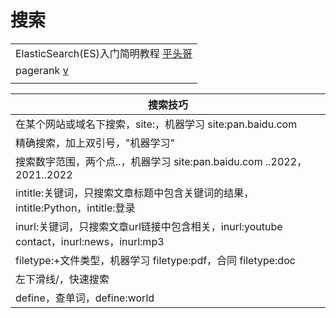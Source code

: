 # 搜索

|                                                                                                             |
| ----------------------------------------------------------------------------------------------------------- |
| ElasticSearch(ES)入门简明教程 [平头哥](https://www.youtube.com/playlist?list=PLg5ULjirtivu6ovHBnxp5sayC3F6Q6UNU)     |
| pagerank [v](https://www.youtube.com/watch?v=OErjTY1EHGM\&list=PL9nxfq1tlKKnvvdiM1HUD5IyPxdttKcPB\&index=2) |
|                                                                                                             |

| 搜索技巧                                                                 |
| -------------------------------------------------------------------- |
| 在某个网站或域名下搜索，site:，机器学习 site:pan.baidu.com                            |
| 精确搜索，加上双引号，"机器学习"                                                    |
| 搜索数字范围，两个点..，机器学习 site:pan.baidu.com ..2022，2021..2022               |
| intitle:关键词，只搜索文章标题中包含关键词的结果，intitle:Python，intitle:登录               |
| inurl:关键词，只搜索文章url链接中包含相关，inurl:youtube contact，inurl:news，inurl:mp3 |
| filetype:+文件类型，机器学习 filetype:pdf，合同 filetype:doc                     |
| 左下滑线/，快速搜索                                                           |
| define，查单词，define:world                                              |
